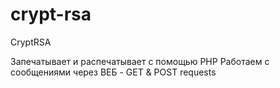 # crypt-rsa
CryptRSA

Запечатывает и распечатывает с помощью PHP
Работаем с сообщениями через ВЕБ - GET & POST requests
